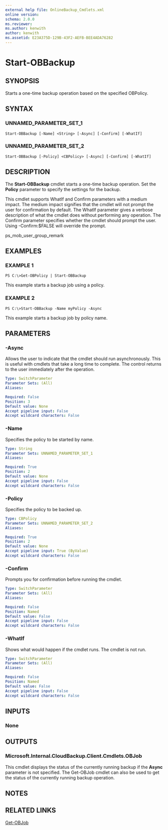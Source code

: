 ```yaml
---
external help file: OnlineBackup_Cmdlets.xml
online version: 
schema: 2.0.0
ms.reviewer:
ms.author: kenwith
author: kenwith
ms.assetid: E23A375D-129B-43F2-AEFB-BEE4ADA76282
---
```


# Start-OBBackup

## SYNOPSIS
Starts a one-time backup operation based on the specified OBPolicy.

## SYNTAX

### UNNAMED_PARAMETER_SET_1
```
Start-OBBackup [-Name] <String> [-Async] [-Confirm] [-WhatIf]
```

### UNNAMED_PARAMETER_SET_2
```
Start-OBBackup [-Policy] <CBPolicy> [-Async] [-Confirm] [-WhatIf]
```

## DESCRIPTION
The **Start-OBBackup** cmdlet starts a one-time backup operation.
Set the **Policy** parameter to specify the settings for the backup.

This cmdlet supports WhatIf and Confirm parameters with a medium impact.
The medium impact signifies that the cmdlet will not prompt the user for confirmation by default.
The WhatIf parameter gives a verbose description of what the cmdlet does without performing any operation.
The Confirm parameter specifies whether the cmdlet should prompt the user.
Using -Confirm:$FALSE will override the prompt.

ps_mob_user_group_remark

## EXAMPLES

### EXAMPLE 1
```
PS C:\>Get-OBPolicy | Start-OBBackup
```

This example starts a backup job using a policy.

### EXAMPLE 2
```
PS C:\>Start-OBBackup -Name myPolicy -Async
```

This example starts a backup job by policy name.

## PARAMETERS

### -Async
Allows the user to indicate that the cmdlet should run asynchronously.
This is useful with cmdlets that take a long time to complete.
The control returns to the user immediately after the operation.

```yaml
Type: SwitchParameter
Parameter Sets: (All)
Aliases: 

Required: False
Position: 3
Default value: None
Accept pipeline input: False
Accept wildcard characters: False
```

### -Name
Specifies the policy to be started by name.

```yaml
Type: String
Parameter Sets: UNNAMED_PARAMETER_SET_1
Aliases: 

Required: True
Position: 2
Default value: None
Accept pipeline input: False
Accept wildcard characters: False
```

### -Policy
Specifies the policy to be backed up.

```yaml
Type: CBPolicy
Parameter Sets: UNNAMED_PARAMETER_SET_2
Aliases: 

Required: True
Position: 2
Default value: None
Accept pipeline input: True (ByValue)
Accept wildcard characters: False
```

### -Confirm
Prompts you for confirmation before running the cmdlet.

```yaml
Type: SwitchParameter
Parameter Sets: (All)
Aliases: 

Required: False
Position: Named
Default value: False
Accept pipeline input: False
Accept wildcard characters: False
```

### -WhatIf
Shows what would happen if the cmdlet runs.
The cmdlet is not run.

```yaml
Type: SwitchParameter
Parameter Sets: (All)
Aliases: 

Required: False
Position: Named
Default value: False
Accept pipeline input: False
Accept wildcard characters: False
```

## INPUTS

### None

## OUTPUTS

### Microsoft.Internal.CloudBackup.Client.Cmdlets.OBJob
This cmdlet displays the status of the currently running backup if the **Async** parameter is not specified.
The Get-OBJob cmdlet can also be used to get the status of the currently running backup operation.

## NOTES

## RELATED LINKS

[Get-OBJob](./Get-OBJob.md)

